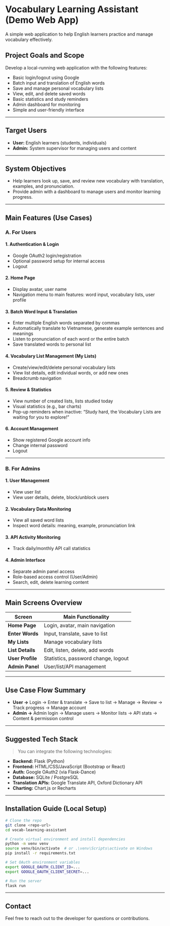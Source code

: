 # Vocabulary Learning Assistant (Demo Web App)

A simple web application to help English learners practice and manage vocabulary effectively.

## Project Goals and Scope

Develop a local-running web application with the following features:

- Basic login/logout using Google
- Batch input and translation of English words
- Save and manage personal vocabulary lists
- View, edit, and delete saved words
- Basic statistics and study reminders
- Admin dashboard for monitoring
- Simple and user-friendly interface

---

## Target Users

- **User:** English learners (students, individuals)
- **Admin:** System supervisor for managing users and content

---

## System Objectives

- Help learners look up, save, and review new vocabulary with translation, examples, and pronunciation.
- Provide admin with a dashboard to manage users and monitor learning progress.

---

## Main Features (Use Cases)

### A. For Users

#### 1. Authentication & Login
- Google OAuth2 login/registration
- Optional password setup for internal access
- Logout

#### 2. Home Page
- Display avatar, user name
- Navigation menu to main features: word input, vocabulary lists, user profile

#### 3. Batch Word Input & Translation
- Enter multiple English words separated by commas
- Automatically translate to Vietnamese, generate example sentences and meanings
- Listen to pronunciation of each word or the entire batch
- Save translated words to personal list

#### 4. Vocabulary List Management (My Lists)
- Create/view/edit/delete personal vocabulary lists
- View list details, edit individual words, or add new ones
- Breadcrumb navigation

#### 5. Review & Statistics
- View number of created lists, lists studied today
- Visual statistics (e.g., bar charts)
- Pop-up reminders when inactive: “Study hard, the Vocabulary Lists are waiting for you to explore!”

#### 6. Account Management
- Show registered Google account info
- Change internal password
- Logout

---

### B. For Admins

#### 1. User Management
- View user list
- View user details, delete, block/unblock users

#### 2. Vocabulary Data Monitoring
- View all saved word lists
- Inspect word details: meaning, example, pronunciation link

#### 3. API Activity Monitoring
- Track daily/monthly API call statistics

#### 4. Admin Interface
- Separate admin panel access
- Role-based access control (User/Admin)
- Search, edit, delete learning content

---

## Main Screens Overview

| Screen         | Main Functionality |
|----------------|--------------------|
| **Home Page**  | Login, avatar, main navigation |
| **Enter Words**| Input, translate, save to list |
| **My Lists**   | Manage vocabulary lists |
| **List Details**| Edit, listen, delete, add words |
| **User Profile**| Statistics, password change, logout |
| **Admin Panel** | User/list/API management |

---

## Use Case Flow Summary

- **User →** Login → Enter & translate → Save to list → Manage → Review → Track progress → Manage account
- **Admin →** Admin login → Manage users → Monitor lists → API stats → Content & permission control

---

## Suggested Tech Stack

> You can integrate the following technologies:

- **Backend:** Flask (Python)
- **Frontend:** HTML/CSS/JavaScript (Bootstrap or React)
- **Auth:** Google OAuth2 (via Flask-Dance)
- **Database:** SQLite / PostgreSQL
- **Translation APIs:** Google Translate API, Oxford Dictionary API
- **Charting:** Chart.js or Recharts

---

## Installation Guide (Local Setup)

```bash
# Clone the repo
git clone <repo-url>
cd vocab-learning-assistant

# Create virtual environment and install dependencies
python -m venv venv
source venv/bin/activate  # or .\venv\Scripts\activate on Windows
pip install -r requirements.txt

# Set OAuth environment variables
export GOOGLE_OAUTH_CLIENT_ID=...
export GOOGLE_OAUTH_CLIENT_SECRET=...

# Run the server
flask run
```

---

## Contact

Feel free to reach out to the developer for questions or contributions.
